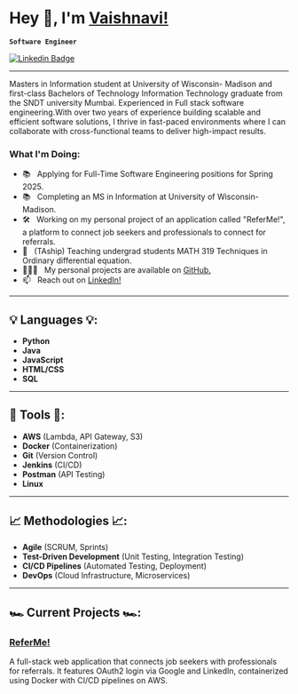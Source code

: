 # Hey 👋, I'm [Vaishnavi!](https://github.com/vaiishnavii)
**`Software Engineer`**

[![Linkedin Badge](https://img.shields.io/badge/-LinkedIn-blue?style=flat&logo=Linkedin&logoColor=white&link=https://www.linkedin.com/in/vaishnaviskale/)](https://www.linkedin.com/in/vaishnaviskale/)

-----------------------------------

Masters in Information student at University of Wisconsin- Madison and first-class Bachelors of Technology Information Technology graduate from the SNDT university Mumbai. Experienced in Full stack software engineering.With over two years of experience building scalable and efficient software solutions, I thrive in fast-paced environments where I can collaborate with cross-functional teams to deliver high-impact results.



### What I'm Doing:

- 📚 &nbsp; Applying for Full-Time Software Engineering positions for Spring 2025.
- 📚 &nbsp; Completing an MS in Information at University of Wisconsin- Madison.
- 🛠 &nbsp; Working on my personal project of an application called "ReferMe!", a platform to connect job seekers and professionals to connect for referrals.
- 🌱 &nbsp; (TAship) Teaching undergrad students MATH 319 Techniques in Ordinary differential equation.
- 👨🏻‍💻 &nbsp; My personal projects are available on [GitHub.](https://github.com/vaiishnavii?tab=repositories)
- 📫 &nbsp; Reach out on [LinkedIn!](https://www.linkedin.com/in/vaishnaviskale/)

---

## 💡 Languages 💡:
- **Python**
- **Java**
- **JavaScript**
- **HTML/CSS**
- **SQL**

---

## 🔨 Tools 🔨:
- **AWS** (Lambda, API Gateway, S3)
- **Docker** (Containerization)
- **Git** (Version Control)
- **Jenkins** (CI/CD)
- **Postman** (API Testing)
- **Linux**

---

## 📈 Methodologies 📈:
- **Agile** (SCRUM, Sprints)
- **Test-Driven Development** (Unit Testing, Integration Testing)
- **CI/CD Pipelines** (Automated Testing, Deployment)
- **DevOps** (Cloud Infrastructure, Microservices)

---

## 🏎️ Current Projects 🏎️:
### [ReferMe!](https://github.com/vaiishnavii/ReferMe)
A full-stack web application that connects job seekers with professionals for referrals. It features OAuth2 login via Google and LinkedIn, containerized using Docker with CI/CD pipelines on AWS.


